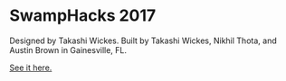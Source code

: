 # SwampHacks 2017

Designed by Takashi Wickes.  Built by Takashi Wickes, Nikhil Thota, and Austin Brown in Gainesville, FL.

[See it here.](http://2017.swamphacks.com)
